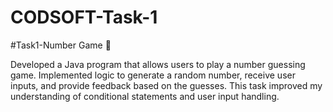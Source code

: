 # CODSOFT-Task-1
#Task1-Number Game 🎲

Developed a Java program that allows users to play a number guessing game.
Implemented logic to generate a random number, receive user inputs, and provide feedback based on the guesses.
This task improved my understanding of conditional statements and user input handling.
